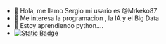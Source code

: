 - 👋 Hola, me llamo Sergio mi usario es @Mrkeko87
- 👀 Me interesa la programacion , la IA y el Big Data
- 🌱 Estoy aprendiendo python....
- [![Static Badge](https://img.shields.io/badge/email%20-%20red?logo=gmail&logoColor=white)](mailto:s.rodrigueznavarro@gmail.com)

<!--
# 📊 GitHub Stats:
![](https://github-readme-stats.vercel.app/api?username=mrkeko87&theme=dark&hide_border=false&include_all_commits=true&count_private=false)<br/>
![](https://github-readme-streak-stats.herokuapp.com/?user=mrkeko87&theme=dark&hide_border=false)<br/>
![](https://github-readme-stats.vercel.app/api/top-langs/?username=mrkeko87&theme=dark&hide_border=false&include_all_commits=true&count_private=false&layout=compact)

## 🏆 GitHub Trophies
![](https://github-profile-trophy.vercel.app/?username=mrkeko87&theme=radical&no-frame=false&no-bg=true&margin-w=4)

### 🔝 Top Contributed Repo
![](https://github-contributor-stats.vercel.app/api?username=mrkeko87&limit=5&theme=dark&combine_all_yearly_contributions=true)

---
[![](https://visitcount.itsvg.in/api?id=mrkeko87&icon=0&color=0)](https://visitcount.itsvg.in)

 Proudly created with GPRM ( https://gprm.itsvg.in ) -->

